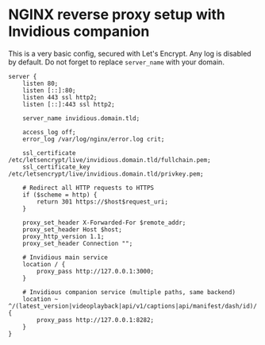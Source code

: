 # NGINX reverse proxy setup with Invidious companion

This is a very basic config, secured with Let's Encrypt. Any log is disabled by default. Do not forget to replace `server_name` with your domain.

```
server {
    listen 80;
    listen [::]:80;
    listen 443 ssl http2;
    listen [::]:443 ssl http2;

    server_name invidious.domain.tld;

    access_log off;
    error_log /var/log/nginx/error.log crit;

    ssl_certificate     /etc/letsencrypt/live/invidious.domain.tld/fullchain.pem;
    ssl_certificate_key /etc/letsencrypt/live/invidious.domain.tld/privkey.pem;

    # Redirect all HTTP requests to HTTPS
    if ($scheme = http) {
        return 301 https://$host$request_uri;
    }

    proxy_set_header X-Forwarded-For $remote_addr;
    proxy_set_header Host $host;
    proxy_http_version 1.1;
    proxy_set_header Connection "";

    # Invidious main service
    location / {
        proxy_pass http://127.0.0.1:3000;
    }

    # Invidious companion service (multiple paths, same backend)
    location ~ ^/(latest_version|videoplayback|api/v1/captions|api/manifest/dash/id)/ {
        proxy_pass http://127.0.0.1:8282;
    }
}
```
